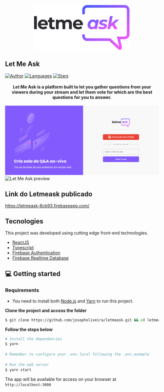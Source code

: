 <div align="center">
  <img src=".github/letmeask-logo.svg" alt="Let Me Ask logo">
</div>

## Let Me Ask

[![Author](https://img.shields.io/badge/author-BrunoFerreira-835AFD?style=flat-square)](https://github.com/BrunoFerreiraCba)
[![Languages](https://img.shields.io/github/languages/count/BrunoFerreiraCba/letmeask?color=%23835AFD&style=flat-square)](#)
[![Stars](https://img.shields.io/github/stars/BrunoFerreiraCba/letmeask?color=835AFD&style=flat-square)](https://github.com/josepholiveira/letmeask/stargazers)

<h4 align="center">
  Let Me Ask is a platform built to let you gather questions from your viewers during your stream and let them vote for which are the best questions for you to answer.
</h4>

![Let Me Ask preview](.github/app-preview.png)
![Let Me Ask preview](.github/app-preview1.png)

## Link do Letmeask publicado
https://letmeask-8cb93.firebaseapp.com/

## Tecnologies

This project was developed using cutting edge front-end technologies.


- [ReactJS](https://reactjs.org/)
- [Typescript](https://www.typescriptlang.org/)
- [Firebase Authentication](https://firebase.google.com/products/auth)
- [Firebase Realtime Database](https://firebase.google.com/products/realtime-database)

## 💻 Getting started

### Requirements

- You need to install both [Node.js](https://nodejs.org/en/download/) and [Yarn](https://yarnpkg.com/) to run this project.

**Clone the project and access the folder**

```bash
$ git clone https://github.com/josepholiveira/letmeask.git && cd letmeask
```

**Follow the steps below**

```bash
# Install the dependencies
$ yarn

# Remember to configure your .env.local following the .env.exemple

# Run the web server
$ yarn start
```

The app will be available for access on your browser at `http://localhost:3000`